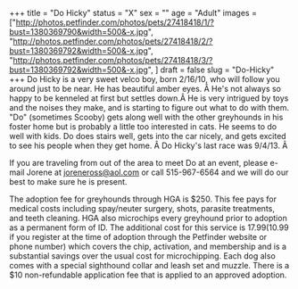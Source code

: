 +++
title = "Do Hicky"
status = "X"
sex = ""
age = "Adult"
images = ["http://photos.petfinder.com/photos/pets/27418418/1/?bust=1380369790&width=500&-x.jpg",
"http://photos.petfinder.com/photos/pets/27418418/2/?bust=1380369792&width=500&-x.jpg",
"http://photos.petfinder.com/photos/pets/27418418/3/?bust=1380369792&width=500&-x.jpg",
]
draft = false
slug = "Do-Hicky"
+++
Do Hicky is a very sweet velco boy, born 2/16/10, who will follow you around just to be near. He has beautiful amber eyes. Â He's not always so happy to be kenneled at first but settles down.Â He is very intrigued by toys and the noises they make, and is starting to figure out what to do with them. "Do" (sometimes Scooby) gets along well with the other greyhounds in his foster home but is probably a little too interested in cats. He seems to do well with kids. Do does stairs well, gets into the car nicely, and gets excited to see his people when they get home. Â Do Hicky's last race was 9/4/13. Â 

If you are traveling from out of the area to meet Do at an event, please e-mail Jorene at joreneross@aol.com or call 515-967-6564 and we will do our best to make sure he is present.

The adoption fee for greyhounds through HGA is $250. This fee pays for medical costs including spay/neuter surgery, shots, parasite treatments, and teeth cleaning. HGA also microchips every greyhound prior to adoption as a permanent form of ID. The additional cost for this service is $17.99 ($10.99 if you register at the time of adoption through the Petfinder website or phone number) which covers the chip, activation, and membership and is a substantial savings over the usual cost for microchipping. Each dog also comes with a special sighthound collar and leash set and muzzle. There is a $10 non-refundable application fee that is applied to an approved adoption.
